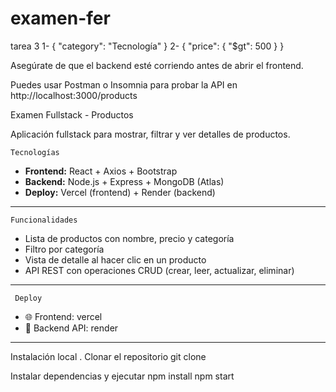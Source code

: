# examen-fer
tarea 3
1- { "category": "Tecnología" }
2- { "price": { "$gt": 500 } }

Asegúrate de que el backend esté corriendo antes de abrir el frontend.

Puedes usar Postman o Insomnia para probar la API en http://localhost:3000/products


  Examen Fullstack - Productos

Aplicación fullstack para mostrar, filtrar y ver detalles de productos.

    Tecnologías

- **Frontend:** React + Axios + Bootstrap
- **Backend:** Node.js + Express + MongoDB (Atlas)
- **Deploy:** Vercel (frontend) + Render (backend)

---

    Funcionalidades

- Lista de productos con nombre, precio y categoría
-  Filtro por categoría
-  Vista de detalle al hacer clic en un producto
-  API REST con operaciones CRUD (crear, leer, actualizar, eliminar)

---

     Deploy

- 🌐 Frontend: vercel 
- 🔗 Backend API:  render

---

   Instalación local
. Clonar el repositorio
git clone 

Instalar dependencias y ejecutar
npm install
npm start
